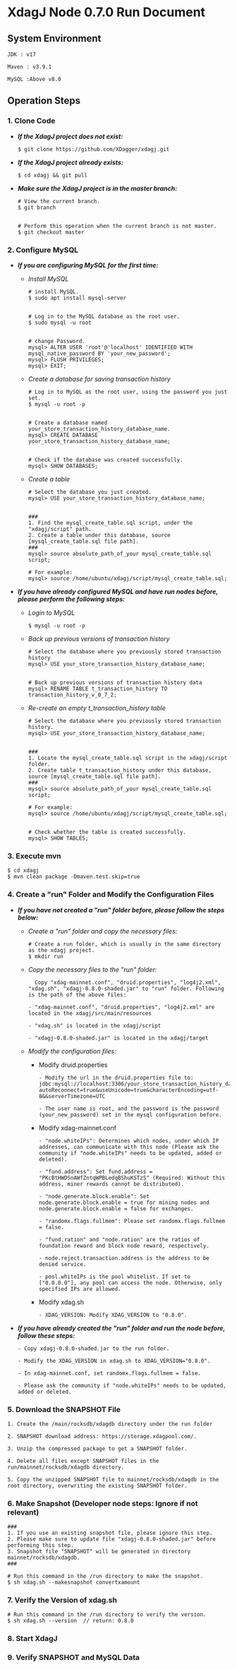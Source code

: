 # **XdagJ Node 0.7.0 Run Document**



## System Environment

```
JDK : v17

Maven : v3.9.1

MySQL :Above v8.0
```



## Operation Steps

### **1. Clone Code**

- ***If the XdagJ project does not exist:***

  ```
  $ git clone https://github.com/XDagger/xdagj.git
  ```

- ***If the XdagJ project already exists:***

  ```
  $ cd xdagj && git pull
  ```

- ***Make sure the XdagJ project is in the master branch:***

  ```
  # View the current branch.
  $ git branch
  
  
  # Perform this operation when the current branch is not master.
  $ git checkout master
  ```

  

### **2. Configure MySQL**

- ***If you are configuring MySQL for the first time:***

  - *Install MySQL*

    ```
    # install MySQL.
    $ sudo apt install mysql-server
    
    
    # Log in to the MySQL database as the root user.
    $ sudo mysql -u root
    
    
    # change Password.
    mysql> ALTER USER 'root'@'localhost' IDENTIFIED WITH mysql_native_password BY 'your_new_password';
    mysql> FLUSH PRIVILEGES;
    mysql> EXIT;
    ```

  - *Create a database for saving transaction history*

    ```
    # Log in to MySQL as the root user, using the password you just set.
    $ mysql -u root -p
    
    
    # Create a database named your_store_transaction_history_database_name.
    mysql> CREATE DATABASE your_store_transaction_history_database_name;
    
    
    # Check if the database was created successfully.
    mysql> SHOW DATABASES;
    ```

  - *Create a table*

    ```
    # Select the database you just created.
    mysql> USE your_store_transaction_history_database_name;
    
    
    ###
    1. Find the mysql_create_table.sql script, under the "xdagj/script" path.
    2. Create a table under this database, source [mysql_create_table.sql file path].
    ###
    mysql> source absolute_path_of_your mysql_create_table.sql script;
    
    # For example: 
    mysql> source /home/ubuntu/xdagj/script/mysql_create_table.sql;
    ```

- ***If you have already configured MySQL and have run nodes before, please perform the following steps:***

  - *Login to MySQL*

    ```
    $ mysql -u root -p
    ```

  - *Back up previous versions of transaction history*

    ```
    # Select the database where you previously stored transaction history
    mysql> USE your_store_transaction_history_database_name;
    
    
    # Back up previous versions of transaction history data
    mysql> RENAME TABLE t_transaction_history TO transaction_history_v_0_7_2;
    ```

  - *Re-create an empty t_transaction_history table*

    ```
    # Select the database where you previously stored transaction history.
    mysql> USE your_store_transaction_history_database_name;
    
    
    ###
    1. Locate the mysql_create_table.sql script in the xdagj/script folder.
    2. Create table t_transaction_history under this database, source [mysql_create_table.sql file path].
    ###
    mysql> source absolute_path_of_your mysql_create_table.sql script;
    
    # For example:
    mysql> source /home/ubuntu/xdagj/script/mysql_create_table.sql;
    
    
    # Check whether the table is created successfully.
    mysql> SHOW TABLES;
    ```



### **3. Execute mvn**

```
$ cd xdagj
$ mvn clean package -Dmaven.test.skip=true
```



### **4. Create a "run" Folder and Modify the Configuration Files**

- ***If you have not created a "run" folder before, please follow the steps below:***

  - *Create a "run" folder and copy the necessary files:*

    ```
    # Create a run folder, which is usually in the same directory as the xdagj project.
    $ mkdir run
    ```

  - *Copy the necessary files to the "run" folder:*

    ```
      Copy "xdag-mainnet.conf", "druid.properties", "log4j2.xml", "xdag.sh", "xdagj-0.8.0-shaded.jar" to "run" folder. Following is the path of the above files:
    
    - "xdag-mainnet.conf", "druid.properties", "log4j2.xml" are located in the xdagj/src/main/resources
    
    - "xdag.sh" is located in the xdagj/script
    
    - "xdagj-0.8.0-shaded.jar" is located in the xdagj/target
    ```

  - *Modify the configuration files:*

    - Modify druid.properties

      ```
      - Modify the url in the druid.properties file to: jdbc:mysql://localhost:3306/your_store_transaction_history_database_name?
      autoReconnect=true&useUnicode=true&characterEncoding=utf-8&&serverTimezone=UTC
      
      - The user name is root, and the password is the password (your_new_password) set in the mysql configuration before.
      ```

    - Modify xdag-mainnet.conf

      ```
      - "node.whiteIPs": Determines which nodes, under which IP addresses, can communicate with this node (Please ask the community if "node.whiteIPs" needs to be updated, added or deleted).
      
      - "fund.address": Set fund.address = "PKcBtHWDSnAWfZntqWPBLedqBShuKSTzS" (Required: Without this address, miner rewards cannot be distributed).
      
      - "node.generate.block.enable": Set node.generate.block.enable = true for mining nodes and node.generate.block.enable = false for exchanges.
      
      - "randomx.flags.fullmem": Please set randomx.flags.fullmem = false.
      
      - "fund.ration" and "node.ration" are the ratios of foundation reward and block node reward, respectively.
      
      - node.reject.transaction.address is the address to be denied service.
      
      - pool.whiteIPs is the pool whitelist. If set to ["0.0.0.0"], any pool can access the node. Otherwise, only specified IPs are allowed.
      ```

    - Modify xdag.sh

      ```
      - XDAG_VERSION: Modify XDAG_VERSION to "0.8.0".
      ```

- ***If you have already created the "run" folder and run the node before, follow these steps:***

  ```
  - Copy xdagj-0.8.0-shaded.jar to the run folder.
  
  - Modify the XDAG_VERSION in xdag.sh to XDAG_VERSION="0.8.0".
  
  - In xdag-mainnet.conf, set randomx.flags.fullmem = false.
  
  - Please ask the community if "node.whiteIPs" needs to be updated, added or deleted.
  ```

  

### **5. Download the SNAPSHOT File**

```
1. Create the /main/rocksdb/xdagdb directory under the run folder

2. SNAPSHOT download address: https://storage.xdagpool.com/.

3. Unzip the compressed package to get a SNAPSHOT folder.

4. Delete all files except SNAPSHOT files in the run/mainnet/rocksdb/xdagdb directory.

5. Copy the unzipped SNAPSHOT file to mainnet/rocksdb/xdagdb in the root directory, overwriting the existing SNAPSHOT folder.
```



### **6. Make Snapshot (Developer node steps: Ignore if not relevant)**

```
###
1. If you use an existing snapshot file, please ignore this step.
2. Please make sure to update file "xdagj-0.8.0-shaded.jar" before performing this step.
3. Snapshot file "SNAPSHOT" will be generated in directory mainnet/rocksdb/xdagdb.
###

# Run this command in the /run directory to make the snapshot.
$ sh xdag.sh --makesnapshot convertxamount
```



### 7. Verify the Version of xdag.sh

```
# Run this command in the /run directory to verify the version.
$ sh xdag.sh --version  // return: 0.8.0
```



### 8. Start XdagJ



### **9. Verify SNAPSHOT and MySQL Data**



